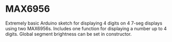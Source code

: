 # MAX6956
Extremely basic Arduino sketch for displaying 4 digits on 4 7-seg displays using two MAX6956s. Includes one function for displaying a number up to 4 digits. Global segment brightness can be set in constructor.
